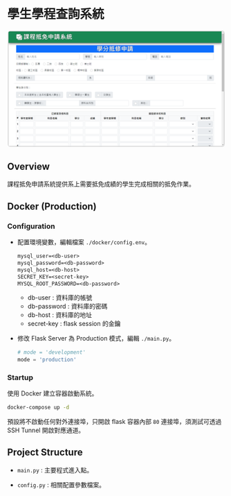 # 學生學程查詢系統

![overview](overview.png)

## Overview

課程抵免申請系統提供系上需要抵免成績的學生完成相關的抵免作業。

## Docker (Production)

### Configuration

- 配置環境變數，編輯檔案 `./docker/config.env`。

    ```text
    mysql_user=<db-user>
    mysql_password=<db-password>
    mysql_host=<db-host>
    SECRET_KEY=<secret-key>
    MYSQL_ROOT_PASSWORD=<db-password>
    ```

  - db-user : 資料庫的帳號
  - db-password : 資料庫的密碼
  - db-host : 資料庫的地址
  - secret-key : flask session 的金鑰

- 修改 Flask Server 為 Production 模式，編輯 `./main.py`。

    ```python
    # mode = 'development'
    mode = 'production'
    ```

### Startup

使用 Docker 建立容器啟動系統。

```bash
docker-compose up -d
```

預設將不啟動任何對外連接埠，只開啟 flask 容器內部 `80` 連接埠，須測試可透過 SSH Tunnel 開啟對應通道。


## Project Structure

- `main.py` : 主要程式進入點。

- `config.py` : 相關配置參數檔案。
